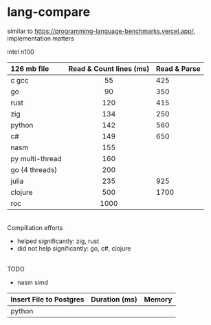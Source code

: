 # lang-compare

similar to https://programming-language-benchmarks.vercel.app/, implementation matters

intel n100

| 126 mb file     | Read & Count lines (ms) | Read & Parse |
| :-------------- | :---------------------: | ------------ |
| c gcc           |           55            | 425          |
| go              |           90            | 350          |
| rust            |           120           | 415          |
| zig             |           134           | 250          |
| python          |           142           | 560          |
| c#              |           149           | 650          |
| nasm            |           155           |
| py multi-thread |           160           |
| go (4 threads)  |           200           |
| julia           |           235           | 925          |
| clojure         |           500           | 1700         |
| roc             |          1000           |              |

<br>
Compiliation efforts

- helped significantly: zig, rust
- did not help significantly: go, c#, clojure

<br>
TODO

- nasm simd

| Insert File to Postgres | Duration (ms) | Memory |
| :---------------------- | :-----------: | -----: |
| python                  |               |        |
